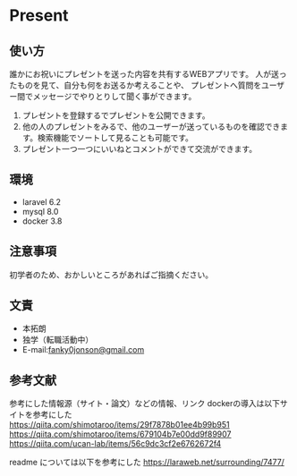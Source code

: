 # Present

## 使い方

誰かにお祝いにプレゼントを送った内容を共有するWEBアプリです。
人が送ったものを見て、自分も何をお送るか考えることや、
プレゼントへ質問をユーザー間でメッセージでやりとりして聞く事ができます。

1. プレゼントを登録するでプレゼントを公開できます。
2. 他の人のプレゼントをみるで、他のユーザーが送っているものを確認できます。検索機能でソートして見ることも可能です。
3. プレゼント一つ一つにいいねとコメントができて交流ができます。


## 環境

* laravel 6.2
* mysql 8.0
* docker 3.8


## 注意事項

初学者のため、おかしいところがあればご指摘ください。

## 文責

* 本拓朗
* 独学（転職活動中）
* E-mail:fanky0jonson@gmail.com


## 参考文献

参考にした情報源（サイト・論文）などの情報、リンク
dockerの導入は以下サイトを参考にした
https://qiita.com/shimotaroo/items/29f7878b01ee4b99b951
https://qiita.com/shimotaroo/items/679104b7e00dd9f89907
https://qiita.com/ucan-lab/items/56c9dc3cf2e6762672f4

readme については以下を参考にした
https://laraweb.net/surrounding/7477/
